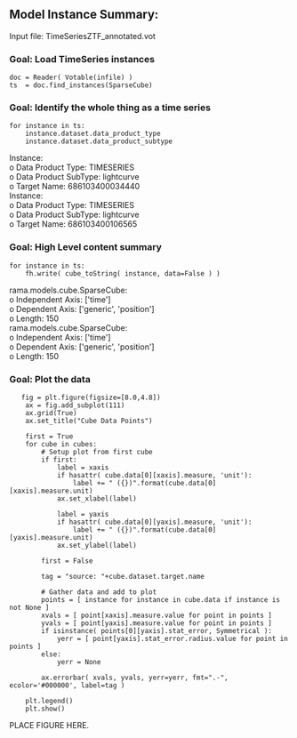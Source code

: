 ## Model Instance Summary:
Input file: TimeSeriesZTF_annotated.vot

### Goal: Load TimeSeries instances
    doc = Reader( Votable(infile) )
    ts  = doc.find_instances(SparseCube)

### Goal: Identify the whole thing as a time series
```
for instance in ts:
    instance.dataset.data_product_type 
    instance.dataset.data_product_subtype 
```
Instance:  
  o Data Product Type: TIMESERIES  
  o Data Product SubType: lightcurve  
  o Target Name: 686103400034440  
Instance:  
  o Data Product Type: TIMESERIES  
  o Data Product SubType: lightcurve  
  o Target Name: 686103400106565  

### Goal: High Level content summary
```
for instance in ts:
    fh.write( cube_toString( instance, data=False ) )
```
rama.models.cube.SparseCube:  
  o Independent Axis: ['time']  
  o Dependent Axis: ['generic', 'position']  
  o Length: 150  
rama.models.cube.SparseCube:  
  o Independent Axis: ['time']  
  o Dependent Axis: ['generic', 'position']  
  o Length: 150  

### Goal: Plot the data
```
   fig = plt.figure(figsize=[8.0,4.8])
    ax = fig.add_subplot(111)
    ax.grid(True)
    ax.set_title("Cube Data Points")

    first = True
    for cube in cubes:
        # Setup plot from first cube
        if first:
            label = xaxis
            if hasattr( cube.data[0][xaxis].measure, 'unit'):
                label += " ({})".format(cube.data[0][xaxis].measure.unit)
            ax.set_xlabel(label)
                
            label = yaxis
            if hasattr( cube.data[0][yaxis].measure, 'unit'):
                label += " ({})".format(cube.data[0][yaxis].measure.unit)
            ax.set_ylabel(label)
    
        first = False

        tag = "source: "+cube.dataset.target.name
        
        # Gather data and add to plot
        points = [ instance for instance in cube.data if instance is not None ]
        xvals = [ point[xaxis].measure.value for point in points ]
        yvals = [ point[yaxis].measure.value for point in points ]
        if isinstance( points[0][yaxis].stat_error, Symmetrical ):
            yerr = [ point[yaxis].stat_error.radius.value for point in points ]
        else:
            yerr = None

        ax.errorbar( xvals, yvals, yerr=yerr, fmt=".-", ecolor='#000000', label=tag )

    plt.legend()
    plt.show()

```  
PLACE FIGURE HERE.